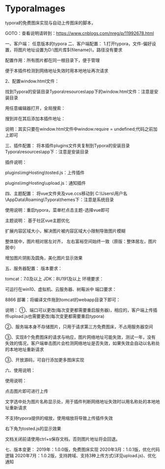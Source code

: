 # TyporaImages
typora的免费图床实现与自动上传图床的脚本，

GOTO：查看说明请转到：https://www.cnblogs.com/nreg/p/11992678.html



一、客户端：
任意版本的typora
二、客户端配置：
1.打开typora，文件-偏好设置，将图片地址设置为D:\图片库\${filename}\，路径没有要求    



配置作用：所有图片都在同一根目录下，便于管理

便于本插件检测到网络地址失效时用本地地址再次请求

2、配置window.html文件：

找到Typora的安装目录Typora\resources\app下的window.html文件：注意是安装目录

      

用任意编辑器打开，全局搜索：

<script src="./app/window/frame.js" defer="defer"></script>
搜到并在其后添加本插件地址：

<script src="./plugins/imgHosting/upload.js" defer="defer"></script>
说明：其实只要在window.html文件中window.require = undefined;代码之前加上即可

三、插件配置：
将本插件plugins文件夹复制到Typora的安装目录Typora\resources\app下：注意是安装目录

     

插件说明：

plugins\imgHosting\tosted.js：上传插件

plugins\imgHosting\upload.js：通知插件

四、主题配置：
将vue文件夹及vue.ccs移动到 C:\Users\用户名\AppData\Roaming\Typora\themes下：注意是系统目录  

      

使用说明：重启typora，菜单栏点击主题-选择vue即可

主题说明： 基于社区vue主题优化

扩展内容区域大小，解决图片被内容区域大小限制导致图片模糊

整体居中，图片相对居左对齐， 左右富裕空间始终一致（原版：整体居左，图片居中）

增加图片阴影及圆角，美化图片显示效果

五、服务器配置：
版本要求：

tomcat：7.0及以上
JDK：8U191及以上
环境要求：

可运行在win10、虚拟机、云服务器、树莓派中
端口要求：

8866
部署：将编译文件拖到tomcat的webapp目录下即可：

     

说明：
①、端口可以更改(每次变更都需要重启服务器)，相应的，客户端上传插件upload.js也需要更改(每次变更都需要重启typora)

②、服务端本身不存储图片，只用于请求第三方免费图床，不占用服务器空间

③、实现8个免费图床的请求与响应，图片网络地址可能失效，测试一年，没有失效的情况，客户端单击图片会检测网络地址是否失效，如果失效会自动以名称处的本地地址重新请求

③、开放源码，可自行添加更多图床实现

六、使用说明：
      

使用说明：

点击图片即可进行上传

文字选中处为图片名称显示处，用于插件判断网络地址失效时以用名称处的本地地址重新请求

不支持typora提供的缩放，使用缩放将导致上传插件失效

右下角为tosted.js的显示效果

文档关闭前请使用ctrl+s保存文档，否则图片地址将会回退。

七、版本变更：
2019年：1.0.0版，免费图床实现
2020年3月：1.0.1版，优化代码逻辑
2020年7月：1.0.2版，支持跨域、支持3种上传方式(详见upload.js)、优化通知
